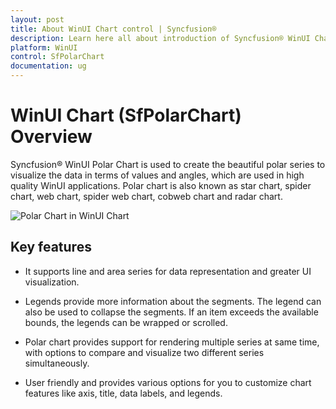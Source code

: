 ```yaml
---
layout: post
title: About WinUI Chart control | Syncfusion®
description: Learn here all about introduction of Syncfusion® WinUI Chart (SfPolarChart) control with key features and more.
platform: WinUI
control: SfPolarChart
documentation: ug
---
```


# WinUI Chart (SfPolarChart) Overview

Syncfusion® WinUI Polar Chart is used to create the beautiful polar series to visualize the data in terms of values and angles, which are used in high quality WinUI applications. Polar chart is also known as star chart, spider chart, web chart, spider web chart, cobweb chart and radar chart.

![Polar Chart in WinUI Chart](Getting-Started_Images/winui_polar_chart.png)

## Key features

* It supports line and area series for data representation and greater UI visualization.

* Legends provide more information about the segments. The legend can also be used to collapse the segments. If an item exceeds the available bounds, the legends can be wrapped or scrolled.

* Polar chart provides support for rendering multiple series at same time, with options to compare and visualize two different series simultaneously.

* User friendly and provides various options for you to customize chart features like axis, title, data labels, and legends.

